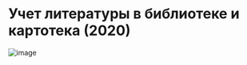 # Учет литературы в библиотеке и картотека (2020)

![image](https://github.com/Yauhescha/2011-571-Accounting-of-literature-in-the-library-and-card-index/assets/68643078/696dc0e7-7c92-41aa-a56a-6273753ad6fa)
